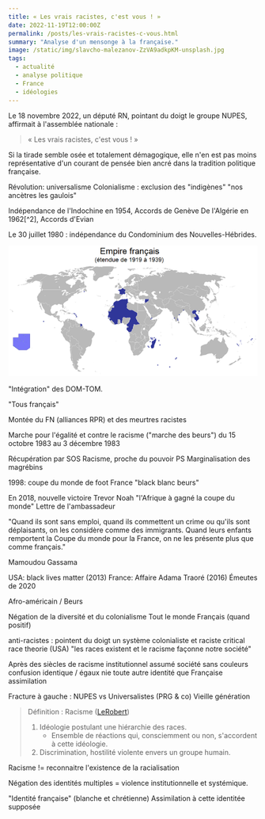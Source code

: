 ```yaml
---
title: « Les vrais racistes, c'est vous ! »
date: 2022-11-19T12:00:00Z
permalink: /posts/les-vrais-racistes-c-vous.html
summary: "Analyse d'un mensonge à la française."
image: /static/img/slavcho-malezanov-ZzVA9adkpKM-unsplash.jpg
tags:
  - actualité
  - analyse politique
  - France
  - idéologies
---
```


Le 18 novembre 2022, un député RN, pointant du doigt le groupe NUPES, affirmait à l'assemblée nationale :

> « Les vrais racistes, c'est vous ! »

Si la tirade semble osée et totalement démagogique, elle n'en est pas moins représentative d'un courant de pensée bien ancré dans la tradition politique française.

Révolution: universalisme
Colonialisme : exclusion des "indigènes"
"nos ancètres les gaulois"

Indépendance de l'Indochine en 1954, Accords de Genève
De l'Algérie en 1962[^2], Accords d'Evian

Le 30 juillet 1980 : indépendance du Condominium des Nouvelles-Hébrides.

![Carte de l'empire française de 1919 à 1939](/static/img/Empire_francais_1919-1939.png)

"Intégration" des DOM-TOM.

"Tous français"

Montée du FN (alliances RPR) et des meurtres racistes

Marche pour l'égalité et contre le racisme ("marche des beurs") du 15 octobre 1983 au 3 décembre 1983

Récupération par SOS Racisme, proche du pouvoir PS
Marginalisation des magrébins

1998: coupe du monde de foot
France "black blanc beurs"

En 2018, nouvelle victoire
Trevor Noah "l'Afrique à gagné la coupe du monde"
Lettre de l'ambassadeur

"Quand ils sont sans emploi, quand ils commettent un crime ou qu'ils sont déplaisants, on les considère comme des immigrants. Quand leurs enfants remportent la Coupe du monde pour la France, on ne les présente plus que comme français."

Mamoudou Gassama

USA: black lives matter (2013)
France: Affaire Adama Traoré (2016)
Émeutes de 2020

Afro-américain / Beurs

Négation de la diversité et du colonialisme
Tout le monde Français (quand positif)

anti-racistes : pointent du doigt un système colonialiste et raciste
critical race theorie (USA)
"les races existent et le racisme façonne notre société"

Après des siècles de racisme institutionnel assumé
société sans couleurs
confusion identique / égaux
nie toute autre identité que Française
assimilation

Fracture à gauche : NUPES vs Universalistes (PRG & co)
Vieille génération

> Définition : Racisme ([LeRobert](https://dictionnaire.lerobert.com/definition/racisme))
>
> 1. Idéologie postulant une hiérarchie des races.
>    - Ensemble de réactions qui, consciemment ou non, s'accordent à cette idéologie.
> 2. Discrimination, hostilité violente envers un groupe humain.

Racisme != reconnaitre l'existence de la racialisation

Négation des identités multiples = violence institutionnelle et systémique.

"Identité française" (blanche et chrétienne)
Assimilation à cette identitée supposée
